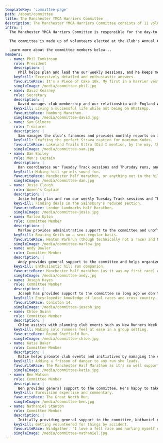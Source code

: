 ```yaml
---
templateKey: 'committee-page'
path: /about/committee
title: The Manchester YMCA Harriers Committee
description: The Manchester YMCA Harriers Committee consists of 11 volunteers who have been elected by the Club's members to manage the Club's affairs
intro: |
  The Manchester YMCA Harriers Committee is responsible for the day-to-day running of the club and making decisions that will affect the future of the club.
  
  The committee is made up of volunteers elected at the Club's Annual General Meeting. They give their time freely for the benefit of the club and its members.

  Learn more about the committee members below...
members:
  - name: Phil Tomkinson
    role: President
    description: |
      Phil helps plan and lead the our weekly sessions, and he keeps members informed about upcoming events. He also organises the trophies and medals for our club championships.
    keySkill: Excessively detailed and enthusiastic answers.
    favouriteRace: It's a Piece of Cake 10k. My first in a harrier vest.
    singleImage: /media/committee-phil.jpg
  - name: David Kearney
    role: Secretary
    description: |
      David manages club membership and our relationship with England Athletics, ensuring club administration aligns with our rules.
    keySkill: Living a successful life while not being on WhatsApp.
    favouriteRace: Hamburg Marathon.
    singleImage: /media/committee-david.jpg
  - name: Sam Gilmore
    role: Treasurer
    description: |
      Sam manages the club’s finances and provides monthly reports on income and spending.
    keySkill: Crafting the perfect Strava caption for maximum Kudos.
    favouriteRace: Lakeland Trails Ultra (Did I mention, by the way, that I did an ultra???).
    singleImage: /media/committee-sam.jpg
  - name: Dan Bailey
    role: Men's Captain
    description: |
      Dan coordinates our Tuesday Track sessions and Thursday runs, and he organizes our cross-country teams.
    keySkill: Making hill sprints sound fun.
    favouriteRace: Manchester half marathon, or anything out in the hills.
    singleImage: /media/committee-dan.jpg
  - name: Josie Clough
    role: Women's Captain
    description: |
      Josie helps plan and run our weekly Tuesday Track sessions and Thursday runs. She assists with event planning and promotes the club.
    keySkill: Finding deals in the Sainsbury's reduced section.
    favouriteRace: London Landmarks Half Marathon.
    singleImage: /media/committee-josie.jpg
  - name: Marlow Upton
    role: Committee Member
    description: |
      Marlow provides administrative support to the committee and unofficial advice on marathon training.
    keySkill: Beating Keith on a semi-regular basis.
    favouriteRace: Heaton Parkrun (though technically not a race) and Marple Trail Run.
    singleImage: /media/committee-marlow.jpg
  - name: Andy Bowler
    role: Committee Member
    description: |
      Andy provides general support to the committee and helps organize the club kit.
    keySkill: Enthusiastic hill run companion.
    favouriteRace: Manchester half marathon (as it was my first race) or any race that involves a holiday.
    singleImage: /media/committee-andy.jpg
  - name: Joseph Hayes
    role: Committee Member
    description: |
      Joseph has provided support to the committee so long ago we don't remember, but luckily someone asked him to write [a blog about it.](https://manyharrier.co.uk/blog/2018-09-21-my-first-year-with-the-manchester-ymca-harriers/)
    keySkill: Encyclopedic knowledge of local races and cross country.
    favouriteRace: Coniston 14.
    singleImage: /media/committee-joseph.jpg
  - name: Chloe Quinn
    role: Committee Member
    description: |
      Chloe assists with planning club events such as New Runners Week and our GM Ringway Relay challenge and supports new runners with their goals.
    keySkill: Making solo runners feel at ease in a group setting.
    favouriteRace: Round Sheffield Run.
    singleImage: /media/committee-chloe.jpg
  - name: Katie Baker
    role: Committee Member
    description: |
      Katie helps promote club events and initiatives by managing the club's social media accounts and serves as one of the welfare officers.
    keySkill: Adding a frisson of danger to any run she leads.
    favouriteRace: The Manchester Half Marathon as it's so well supported.
    singleImage: /media/committee-katie.jpg
  - name: Ben Watson
    role: Committee Member
    description: |
      Ben provides general support to the committee. He's happy to take any queries people have, and dole out running support and advice.
    keySkill: Eurovision expertise and commentary.
    favouriteRace: The Great North Run.
    singleImage: /media/committee-ben.jpg
  - name: Nathaniel Stanton
    role: Committee Member
    description: |
      Initially providing general support to the committee, Nathaniel mentioned his coding skills and now manages the website.
    keySkill: Getting volunteered for things by accident.
    favouriteRace: Windgather. "I love a fell race and hurling myself down hills."
    singleImage: /media/committee-nathaniel.jpg
---
```

